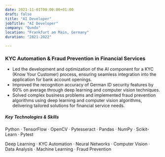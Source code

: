 ```yaml
---
date: 2021-11-01T00:00:00+01:00
draft: false
title: "AI Developer"
jobTitle: "AI Developer"
company: "Qundo"
location: "Frankfurt am Main, Germany"
duration: "2021-2022"

---
```

### KYC Automation & Fraud Prevention in Financial Services

- Led the development and optimization of the AI component for a KYC (Know Your Customer) process, ensuring seamless integration into the application for bank account openings.
- Improved the recognition accuracy of German ID security features by 60% on average through deep learning and computer vision techniques.
- Solved complex business problems and implemented fraud prevention algorithms using deep learning and computer vision algorithms, delivering tailored solutions for financial service needs.

##### Key Technologies & Skills
Python · TensorFlow · OpenCV · Pytesseract · Pandas · NumPy · Scikit-Learn · Pytest

Deep Learning · KYC Automation · Neural Networks · Computer Vision · Data Analysis · Machine Learning · Fraud Prevention
